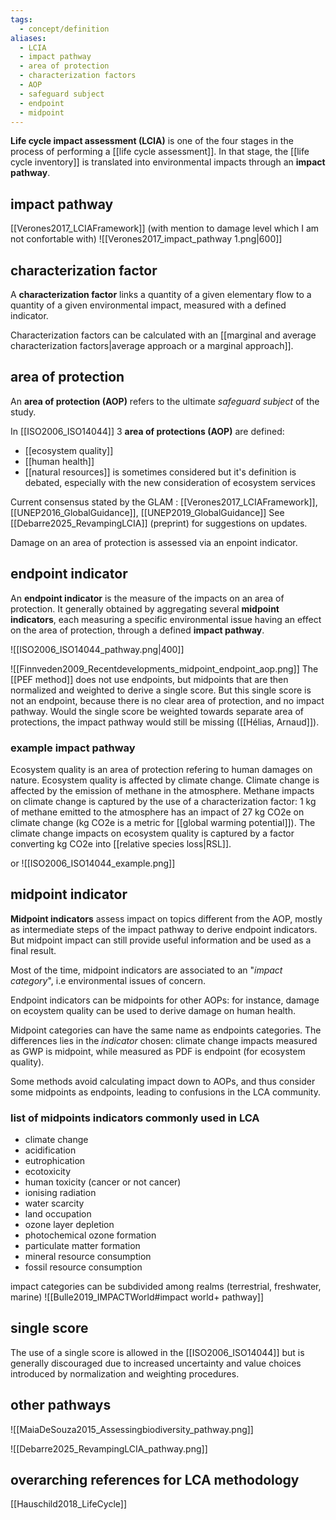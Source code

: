 ```yaml
---
tags:
  - concept/definition
aliases:
  - LCIA
  - impact pathway
  - area of protection
  - characterization factors
  - AOP
  - safeguard subject
  - endpoint
  - midpoint
---
```

**Life cycle impact assessment (LCIA)** is one of the four stages in the process of performing a [[life cycle assessment]]. In that stage, the [[life cycle inventory]] is translated into environmental impacts through an **impact pathway**.
## impact pathway
[[Verones2017_LCIAFramework]] (with mention to damage level which I am not confortable with)
![[Verones2017_impact_pathway 1.png|600]]
## characterization factor
A **characterization factor** links a quantity of a given elementary flow to a quantity of a given environmental impact, measured with a defined indicator. 

Characterization factors can be calculated with an [[marginal and average characterization factors|average approach or a marginal approach]].
## area of protection
An **area of protection (AOP)** refers to the ultimate *safeguard subject* of the study.

In [[ISO2006_ISO14044]] 3 **area of protections (AOP)** are defined:
- [[ecosystem quality]]
- [[human health]]
- [[natural resources]] is sometimes considered but it's definition is debated, especially with the new consideration of ecosystem services

Current consensus stated by the GLAM : [[Verones2017_LCIAFramework]], [[UNEP2016_GlobalGuidance]], [[UNEP2019_GlobalGuidance]]
See [[Debarre2025_RevampingLCIA]] (preprint) for suggestions on updates.

Damage on an area of protection is assessed via an enpoint indicator.
## endpoint indicator
An **endpoint indicator** is the measure of the impacts on an area of protection. It generally obtained by aggregating several **midpoint indicators**, each measuring a specific environmental issue having an effect on the area of protection, through a defined **impact pathway**. 

![[ISO2006_ISO14044_pathway.png|400]]

![[Finnveden2009_Recentdevelopments_midpoint_endpoint_aop.png]]
The [[PEF method]] does not use endpoints, but midpoints that are then normalized and weighted to derive a single score. But this single score is not an endpoint, because there is no clear area of protection, and no impact pathway. Would the single score be weighted towards separate area of protections, the impact pathway would still be missing ([[Hélias, Arnaud]]).
### example impact pathway
Ecosystem quality is an area of protection refering to human damages on nature.
Ecosystem quality is affected by climate change.
Climate change is affected by the emission of methane in the atmosphere. 
Methane impacts on climate change is captured by the use of a characterization factor: 1 kg of methane emitted to the atmosphere has an impact of 27 kg CO2e on climate change (kg CO2e is a metric for [[global warming potential]]).
The climate change impacts on ecosystem quality is captured by a factor converting kg CO2e into [[relative species loss|RSL]].

or
![[ISO2006_ISO14044_example.png]]
## midpoint indicator
**Midpoint indicators** assess impact on topics different from the AOP, mostly as intermediate steps of the impact pathway to derive endpoint indicators. But midpoint impact can still provide useful information and be used as a final result. 

Most of the time, midpoint indicators are associated to an "*impact category*", i.e environmental issues of concern.

Endpoint indicators can be midpoints for other AOPs: for instance, damage on ecoystem quality can be used to derive damage on human health.

Midpoint categories can have the same name as endpoints categories. The differences lies in the *indicator* chosen: climate change impacts measured as GWP is midpoint, while measured as PDF is endpoint (for ecosystem quality).

Some methods avoid calculating impact down to AOPs, and thus consider some midpoints as endpoints, leading to confusions in the LCA community.

### list of midpoints indicators commonly used in LCA
- climate change
- acidification
- eutrophication
- ecotoxicity
- human toxicity (cancer or not cancer)
- ionising radiation
- water scarcity
- land occupation
- ozone layer depletion
- photochemical ozone formation
- particulate matter formation
- mineral resource consumption
- fossil resource consumption

impact categories can be subdivided among realms (terrestrial, freshwater, marine)
![[Bulle2019_IMPACTWorld#impact world+ pathway]]
## single score
The use of a single score is allowed in the [[ISO2006_ISO14044]] but is generally discouraged due to increased uncertainty and value choices introduced by normalization and weighting procedures.
## other pathways
![[MaiaDeSouza2015_Assessingbiodiversity_pathway.png]]

![[Debarre2025_RevampingLCIA_pathway.png]]

## overarching references for LCA methodology
[[Hauschild2018_LifeCycle]]